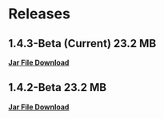# Releases

## 1.4.3-Beta (Current) 23.2 MB

__[Jar File Download](https://github.com/Steav005/DiscordMusicbotNetwork/raw/master/Jars/MusicBotNetwork_1.4.3-Beta.jar)__

## 1.4.2-Beta 23.2 MB

__[Jar File Download](https://github.com/Steav005/DiscordMusicbotNetwork/raw/master/Jars/MusicBotNetwork_1.4.2-Beta.jar)__
